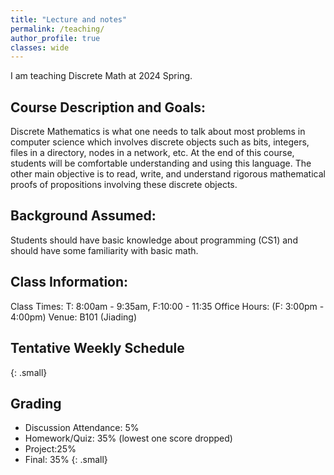 ```yaml
---
title: "Lecture and notes"
permalink: /teaching/
author_profile: true
classes: wide
---
```

I am teaching Discrete Math at 2024 Spring.

## Course Description and Goals:

Discrete Mathematics is what one needs to talk about most problems in computer science which involves discrete objects such as bits, integers, files in a directory, nodes in a network, etc. At the end of this course, students will be comfortable understanding and using this language. The other main objective is to read, write, and understand rigorous mathematical proofs of propositions involving these discrete objects.


## Background Assumed:
Students should have basic knowledge about programming (CS1) and should have some familiarity with basic math.

## Class Information:
Class Times: T: 8:00am - 9:35am, F:10:00 - 11:35   Office Hours: (F: 3:00pm - 4:00pm)
Venue: B101 (Jiading)


## Tentative Weekly Schedule
{: .small}

## Grading
- Discussion Attendance: 5%
- Homework/Quiz: 35% (lowest one score dropped)
- Project:25%
- Final: 35%
{: .small}
